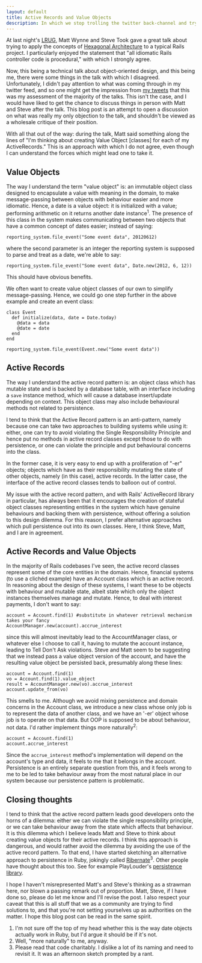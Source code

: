 ```yaml
---
layout: default
title: Active Records and Value Objects
description: In which we stop trolling the twitter back-channel and try to say something of worth
---
```

At last night's [LRUG](http://lrug.org), Matt Wynne and Steve Took gave a great talk about trying to apply the concepts of [Hexagonal Architecture](http://alistair.cockburn.us/Hexagonal+architecture) to a typical Rails project. I particularly enjoyed the statement that "all idiomatic Rails controller code is procedural," with which I strongly agree.

Now, this being a technical talk about object-oriented design, and this being me, there were some things in the talk with which I disagreed. Unfortunately, I didn't pay attention to what was coming through in my twitter feed, and so one might get the impression from [my tweets](http://storify.com/mortice/what-happens-when-you-rant-on-twitter-without-cont) that this was my assessment of the majority of the talks. This isn't the case, and I would have liked to get the chance to discuss things in person with Matt and Steve after the talk. This blog post is an attempt to open a discussion on what was really my only objection to the talk, and shouldn't be viewed as a wholesale critique of their position.

With all that out of the way: during the talk, Matt said something along the lines of "I'm thinking about creating Value Object [classes] for each of my ActiveRecords." This is an approach with which I do not agree, even though I can understand the forces which might lead one to take it.

## Value Objects ##

The way I understand the term "value object" is: an immutable object class designed to encapsulate a value with meaning in the domain, to make message-passing between objects with behaviour easier and more idiomatic. Hence, a date is a value object: it is initialized with a value; performing arithmetic on it returns another date instance<sup>1</sup>. The presence of this class in the system makes communicating between two objects that have a common concept of dates easier; instead of saying:

    reporting_system.file_event("Some event data", 20120612)

where the second parameter is an integer the reporting system is supposed to parse and treat as a date, we're able to say:

    reporting_system.file_event("Some event data", Date.new(2012, 6, 12))

This should have obvious benefits.

We often want to create value object classes of our own to simplify message-passing. Hence, we could go one step further in the above example and create an event class:

    class Event
      def initialize(data, date = Date.today)
        @data = data
        @date = date
      end
    end

    reporting_system.file_event(Event.new("Some event data"))

## Active Records ##

The way I understand the active record pattern is: an object class which has mutable state and is backed by a database table, with an interface including a `save` instance method, which will cause a database insert/update depending on context. This object class may also include behavioural methods not related to persistence.

I tend to think that the Active Record pattern is an anti-pattern, namely because one can take two approaches to building systems while using it: either, one can try to avoid violating the Single Responsibility Principle and hence put no methods in active record classes except those to do with persistence, or one can violate the principle and put behavioural concerns into the class.

In the former case, it is very easy to end up with a proliferation of "-er" objects; objects which have as their responsibility mutating the state of other objects, namely (in this case), active records. In the latter case, the interface of the active record classes tends to balloon out of control.

My issue with the active record pattern, and with Rails' ActiveRecord library in particular, has always been that it encourages the creation of stateful object classes representing entities in the system which have genuine behaviours and backing them with persistence, without offering a solution to this design dilemma. For this reason, I prefer alternative approaches which pull persistence out into its own classes. Here, I think Steve, Matt, and I are in agreement.

## Active Records and Value Objects ##

In the majority of Rails codebases I've seen, the active record classes represent some of the core entities in the domain. Hence, financial systems (to use a clichéd example) have an Account class which is an active record. In reasoning about the design of these systems, I want these to be objects with behaviour and mutable state, albeit state which only the object instances themselves manage and mutate. Hence, to deal with interest payments, I don't want to say:

    account = Account.find(1) #substitute in whatever retrieval mechanism takes your fancy
    AccountManager.new(account).accrue_interest

since this will almost inevitably lead to the AccountManager class, or whatever else I choose to call it, having to mutate the account instance, leading to Tell Don't Ask violations. Steve and Matt seem to be suggesting that we instead pass a value object version of the account, and have the resulting value object be persisted back, presumably along these lines:

    account = Account.find(1)
    vo = Account.find(1).value_object
    result = AccountManager.new(vo).accrue_interest
    account.update_from(vo)

This smells to me. Although we avoid mixing persistence and domain concerns in the Account class, we introduce a new class whose only job is to represent the data of another class, and we have an '-er' object whose job is to operate on that data. But OOP is supposed to be about behaviour, not data. I'd rather implement things more naturally<sup>2</sup>:

    account = Account.find(1)
    account.accrue_interest

Since the `accrue_interest` method's implementation will depend on the account's type and data, it feels to me that it belongs in the account. Persistence is an entirely separate question from this, and it feels wrong to me to be led to take behaviour away from the most natural place in our system because our persistence pattern is problematic.

## Closing thoughts ##

I tend to think that the active record pattern leads good developers onto the horns of a dilemma: either we can violate the single responsibility principle, or we can take behaviour away from the state which affects that behaviour. It is this dilemma which I believe leads Matt and Steve to think about creating value objects for their active records. I think this approach is dangerous, and would rather avoid the dilemma by avoiding the use of the active record pattern. To that end, I have started sketching an alternative approach to persistence in Ruby, jokingly called [Ribernate](https://github.com/mortice/ribernate)<sup>3</sup>. Other people have thought about this too. See for example PlayLouder's [persistence library](https://github.com/playlouder/persistence).

I hope I haven't misrepresented Matt's and Steve's thinking as a strawman here, nor blown a passing remark out of proportion. Matt, Steve, if I have done so, please do let me know and I'll revise the post. I also respect your caveat that this is all stuff that we as a community are trying to find solutions to, and that you're not setting yourselves up as authorities on the matter. I hope this blog post can be read in the same spirit.

1. I'm not sure off the top of my head whether this is the way date objects actually work in Ruby, but I'd argue it should be if it's not.
2. Well, "more naturally" to me, anyway.
3. Please read that code charitably. I dislike a lot of its naming and need to revisit it. It was an afternoon sketch prompted by a rant.
